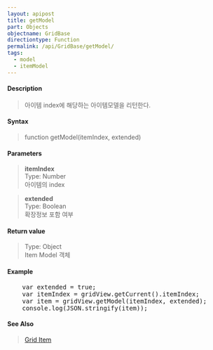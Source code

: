 ```yaml
---
layout: apipost
title: getModel
part: Objects
objectname: GridBase
directiontype: Function
permalink: /api/GridBase/getModel/
tags:
  - model
  - itemModel
---
```



#### Description

> 아이템 index에 해당하는 아이템모델을 리턴한다.   

#### Syntax

> function getModel(itemIndex, extended)  

#### Parameters

> **itemIndex**  
> Type: Number  
> 아이템의 index  

> **extended**  
> Type: Boolean  
> 확장정보 포함 여부  

#### Return value

> Type: Object  
> Item Model 객체  

#### Example

<pre class="prettyprint">
    var extended = true;
    var itemIndex = gridView.getCurrent().itemIndex;
    var item = gridView.getModel(itemIndex, extended);
    console.log(JSON.stringify(item));
</pre>

#### See Also
> [Grid Item](/api/features/Grid%20Item/)